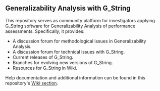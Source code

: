 ## Generalizability Analysis with G_String
This repository serves as community platform for investigators applying G_String software for Generalizability Analysis of performance assessments.
Specifically, it provides:
- A discussion forum for methodological issues in Generalizability Analysis.
- A discussion forum for technical issues with G_String.
- Current releases of G_String.
- Branches for evolving new versions of G_String.
- Resources for G_String in Wiki.
 
Help documentation and additional information can be found in this repository's [Wiki section](https://github.com/Papa-26/gsvi_root/wiki).
